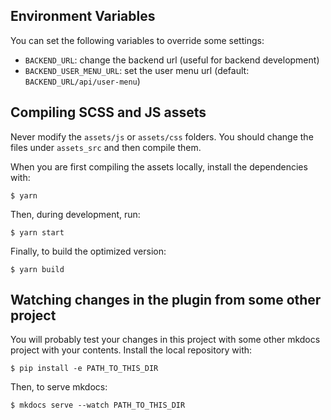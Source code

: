 ## Environment Variables

You can set the following variables to override some settings:

- `BACKEND_URL`: change the backend url (useful for backend development)
- `BACKEND_USER_MENU_URL`: set the user menu url (default: `BACKEND_URL/api/user-menu`)

## Compiling SCSS and JS assets

Never modify the `assets/js` or `assets/css` folders. You should change the files under `assets_src` and then compile them.

When you are first compiling the assets locally, install the dependencies with:

    $ yarn

Then, during development, run:

    $ yarn start

Finally, to build the optimized version:

    $ yarn build

## Watching changes in the plugin from some other project

You will probably test your changes in this project with some other mkdocs project with your contents. Install the local repository with:

    $ pip install -e PATH_TO_THIS_DIR

Then, to serve mkdocs:

    $ mkdocs serve --watch PATH_TO_THIS_DIR
